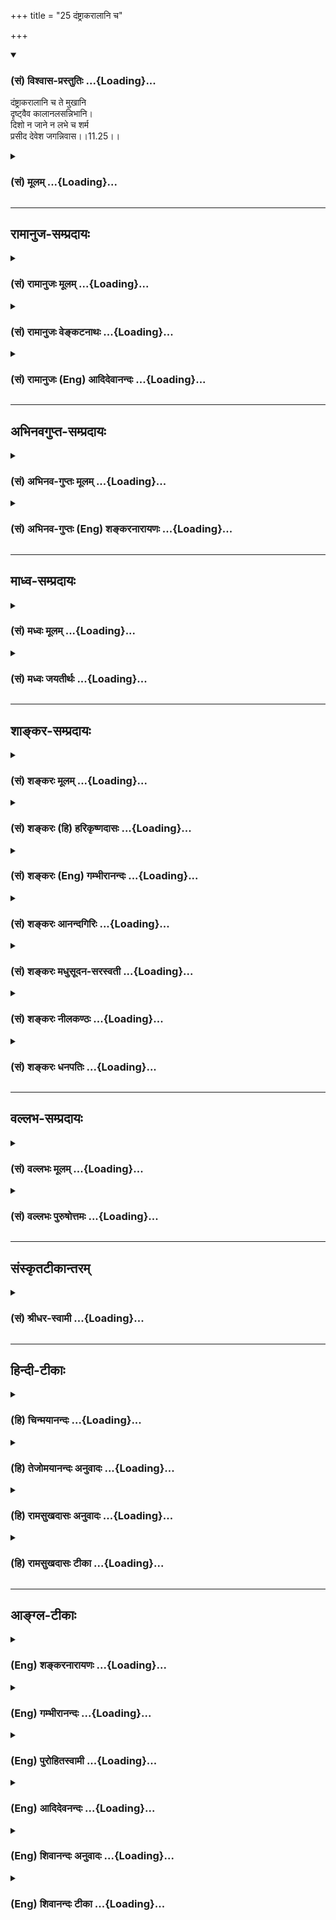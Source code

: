 +++
title = "25 दंष्ट्राकरालानि च"

+++
<div class="js_include" newlevelforh1="3" title="(सं) विश्वास-प्रस्तुतिः" unfilled url="/purANam/mahAbhAratam/06-bhIShma-parva/02-bhagavad-gItA-parva/saMskRtam/vishvAsa-prastutiH/11_vishva-rUpa-darshana/25_daMShTrAkarAlAni_.md">
<details open><summary><h3>(सं) विश्वास-प्रस्तुतिः ...{Loading}...</h3></summary>

दंष्ट्राकरालानि च ते मुखानि  
दृष्ट्वैव कालानलसन्निभानि।  
दिशो न जाने न लभे च शर्म  
प्रसीद देवेश जगन्निवास।।11.25।।
</details>
</div>
<div class="js_include collapsed" newlevelforh1="3" title="(सं) मूलम्" unfilled url="/purANam/mahAbhAratam/06-bhIShma-parva/02-bhagavad-gItA-parva/saMskRtam/mUlam/11_vishva-rUpa-darshana/25_daMShTrAkarAlAni_.md">
<details><summary><h3>(सं) मूलम् ...{Loading}...</h3></summary>

दंष्ट्राकरालानि च ते मुखानि  
दृष्ट्वैव कालानलसन्निभानि।  
दिशो न जाने न लभे च शर्म  
प्रसीद देवेश जगन्निवास।।11.25।।
</details>
</div>


_________________
## रामानुज-सम्प्रदायः
<div class="js_include collapsed" newlevelforh1="3" title="(सं) रामानुजः मूलम्" unfilled url="/purANam/mahAbhAratam/06-bhIShma-parva/02-bhagavad-gItA-parva/saMskRtam/rAmAnujaH/mUlam/11_vishva-rUpa-darshana/25_daMShTrAkarAlAni_.md">
<details><summary><h3>(सं) रामानुजः मूलम् ...{Loading}...</h3></summary>

।।11.25।। युगान्तकालानलवत् सर्वसंहारे प्रवृत्तानि अतिघोराणि तव **मुखानि
दृष्ट्वा दिशो न जाने सुखं च न** **लभे।** जगतां **निवास देवेश**
ब्रह्मादीनाम् ईश्वराणाम् अपि परममहेश्वरं मां प्रति प्रसन्नो भव यथा अहं
प्रकृतिं गतो भवामि; तथा कुरु इत्यर्थः। एवं सर्वस्य जगतः
स्वायत्तस्थितिप्रवृत्तित्वं दर्शयन् पार्थसारथी राजवेषच्छद्मना
अवस्थितानां धार्त्तराष्ट्राणां यौधिष्ठिरेषु अनुप्रविष्टानां च
असुरांशानां संहारेण भूभारावतरणं स्वमनीषितं स्वेन एव करिष्यमाणं पार्थाय
दर्शयामास। स च पार्थो भगवतः स्रष्टृत्वादिकं सर्वैश्वर्यं साक्षात्कृत्य
तस्मिन् एव भगवति सर्वात्मनि धार्तराष्ट्रादीनाम् उपसंहारम् अनागतम् अपि
तत्प्रसादलब्धेन दिव्येन चक्षुषा पश्यन् इदं प्रोवाच --

</details>
</div>
<div class="js_include collapsed" newlevelforh1="3" title="(सं) रामानुजः वेङ्कटनाथः" unfilled url="/purANam/mahAbhAratam/06-bhIShma-parva/02-bhagavad-gItA-parva/saMskRtam/rAmAnujaH/venkaTanAthaH/11_vishva-rUpa-darshana/25_daMShTrAkarAlAni_.md">
<details><summary><h3>(सं) रामानुजः वेङ्कटनाथः ...{Loading}...</h3></summary>

  
  
।।11.25।। अवयवान्तरेभ्यो मुखानामतिभीषणत्वव्यञ्जनायदंष्ट्रा इति श्लोकः
स्वस्यातिभीतत्वप्रदर्शनेन प्रसादनार्थं च। सर्वसंहारे प्रवृत्तानीति
कालानलसाधर्म्योक्तिः। कालाभिमानिरूपतया तद्व्यापारानुबन्धसूचनं
च। अतिघोराणीतिदंष्ट्राकरालानि इत्यस्यार्थः। करालशब्दो दन्तुरत्वं;
विकृतत्वं; भीषणत्वं वाऽऽह। जगन्निवासशब्दे बहुव्रीहिविवक्षायांइहैकस्थम्
\[11।7\] इत्यादिप्रकृतसर्वाधारत्वानुवादो न स्यात् तत्पुरुषविवक्षायां तु
प्रकृतैकार्थ्यमित्यभिप्रायेणाह -- जगतां निवासेति। देवेशशब्देन
तमीश्वराणां परमं महेश्वरम् \[श्वे.उ.6।7\] इति
श्रुतिप्रसिद्धसर्वेश्वरेश्वरत्वं यथोपदेशं साक्षात्कृतमिति
सूचितमित्यभिप्रायेणाहब्रह्मादीनामित्यादि। अनेन ब्रह्मादयोऽपि त्वां
वीक्षितुं न शक्नुवन्ति; किमुताहं क्षुद्रजन्तुरित्यभिप्रेतमिति
व्यञ्जयति। मां प्रतीति। किमर्जुने भगवतः क्रोधः येन प्रसादः प्रार्थ्यते
इत्यत्र प्रसादफलमाहयथाहमिति।  
  

</details>
</div>
<div class="js_include collapsed" newlevelforh1="3" title="(सं) रामानुजः (Eng) आदिदेवानन्दः" unfilled url="/purANam/mahAbhAratam/06-bhIShma-parva/02-bhagavad-gItA-parva/saMskRtam/rAmAnujaH/english/AdidevAnandaH/11_vishva-rUpa-darshana/25_daMShTrAkarAlAni_.md">
<details><summary><h3>(सं) रामानुजः (Eng) आदिदेवानन्दः ...{Loading}...</h3></summary>

11.25 Looking at Your mouths, extremely terrifying and like cosmic fire
at the end of the universe, and operating for the destruction of
everything, I have lost the sense of recognising the arters of the sky,
nor do I feel happy and peaceful. O Abode of all the worlds, O Lord of
all the Devas, namely, O Overlord of even gods like Brahma! Be gracious
unto me. The meaning is: 'Do act in such a way that I may attain my
natural condition. Arjuna's charioteer (Parthasarathi), thus showing
that all the worlds depend upon Him for their existence and activities,
showed to the son of Prtha (Arjuna) that what He wanted to do, making
Arjuna a mere instrument of His, was to lighten the burden of the earth
through the destruction of all those who were of Asuric manifestations
and who, in the guise of kings, were presenting themselves as the sons
of Dhrtarastra and their followers. Many such embodiments of Asuras were
present also in the ranks of Yudhisthira's followers. And Arjuna, after
having realised with the divine eyes, received through His grace, the
complete manifestation of the Lord as the Creator etc., witnessed also
the slaughter of the followers of the sons of Dhrtarastra etc., in that
Lord Himself, who is the Self of all, even though it (the slaughter) had
not happened actually according to human calculations. Arjuna continues:

</details>
</div>


_________________
## अभिनवगुप्त-सम्प्रदायः
<div class="js_include collapsed" newlevelforh1="3" title="(सं) अभिनव-गुप्तः मूलम्" unfilled url="/purANam/mahAbhAratam/06-bhIShma-parva/02-bhagavad-gItA-parva/saMskRtam/abhinava-guptaH/mUlam/11_vishva-rUpa-darshana/25_daMShTrAkarAlAni_.md">
<details><summary><h3>(सं) अभिनव-गुप्तः मूलम् ...{Loading}...</h3></summary>

।।11.25।। No commentary.  
  

</details>
</div>
<div class="js_include collapsed" newlevelforh1="3" title="(सं) अभिनव-गुप्तः (Eng) शङ्करनारायणः" unfilled url="/purANam/mahAbhAratam/06-bhIShma-parva/02-bhagavad-gItA-parva/saMskRtam/abhinava-guptaH/english/shankaranArAyaNaH/11_vishva-rUpa-darshana/25_daMShTrAkarAlAni_.md">
<details><summary><h3>(सं) अभिनव-गुप्तः (Eng) शङ्करनारायणः ...{Loading}...</h3></summary>

11.25 Sri Abhinavagupta did not comment upon this sloka.

</details>
</div>


_________________
## माध्व-सम्प्रदायः
<div class="js_include collapsed" newlevelforh1="3" title="(सं) मध्वः मूलम्" unfilled url="/purANam/mahAbhAratam/06-bhIShma-parva/02-bhagavad-gItA-parva/saMskRtam/madhvaH/mUlam/11_vishva-rUpa-darshana/25_daMShTrAkarAlAni_.md">
<details><summary><h3>(सं) मध्वः मूलम् ...{Loading}...</h3></summary>

।।11.25।। Sri Madhvacharya did not comment on this sloka.,

</details>
</div>
<div class="js_include collapsed" newlevelforh1="3" title="(सं) मध्वः जयतीर्थः" unfilled url="/purANam/mahAbhAratam/06-bhIShma-parva/02-bhagavad-gItA-parva/saMskRtam/madhvaH/jayatIrthaH/11_vishva-rUpa-darshana/25_daMShTrAkarAlAni_.md">
<details><summary><h3>(सं) मध्वः जयतीर्थः ...{Loading}...</h3></summary>

।।11.25।। Sri Jayatirtha did not comment on this sloka.  
  

</details>
</div>


_________________
## शाङ्कर-सम्प्रदायः
<div class="js_include collapsed" newlevelforh1="3" title="(सं) शङ्करः मूलम्" unfilled url="/purANam/mahAbhAratam/06-bhIShma-parva/02-bhagavad-gItA-parva/saMskRtam/shankaraH/mUlam/11_vishva-rUpa-darshana/25_daMShTrAkarAlAni_.md">
<details><summary><h3>(सं) शङ्करः मूलम् ...{Loading}...</h3></summary>

।।11.25।। --,**दंष्ट्राकरालानि** दंष्ट्राभिः करालानि विकृतानि **ते तव
मुखानि दृष्ट्वैव** उपलभ्य **कालानलसंनिभानि** प्रलयकाले लोकानां दाहकः
अग्निः कालानलः तत्सदृशानि कालानलसंनिभानि मुखानि दृष्ट्वेत्येतत्।
**दिशः** पूर्वापरविवेकेन **न जाने** दिङ्मूढो जातः अस्मि। अतः **न लभे च**
न उपलभे च **शर्म** सुखम्। अतः **प्रसीद** प्रसन्नो भव हे **देवेश;
जगन्निवास**।। येभ्यो मम पराजयाशङ्का या आसीत् सा च अपगता। ,यतः --,

</details>
</div>
<div class="js_include collapsed" newlevelforh1="3" title="(सं) शङ्करः (हि) हरिकृष्णदासः" unfilled url="/purANam/mahAbhAratam/06-bhIShma-parva/02-bhagavad-gItA-parva/saMskRtam/shankaraH/hindI/harikRShNadAsaH/11_vishva-rUpa-darshana/25_daMShTrAkarAlAni_.md">
<details><summary><h3>(सं) शङ्करः (हि) हरिकृष्णदासः ...{Loading}...</h3></summary>

।।11.25।। क्योंकि --, दाढ़ोंसे युक्त भयंकर -- विकराल आकृतिवाले और
कालाग्निके समान अर्थात् प्रलयकालमें लोकोंको भस्मीभूत करनेवाली जो
कालाग्नि है; उसके समान आपके मुखोंको देखकर मैं इन दिशाओंको पूर्व और
पश्चिमके विवेकपूर्वक नहीं जानता हूँ अर्थात् मुझे दिग्भ्रम हो गया है।
इसीसे ( आपके स्वरूपका दर्शन करते हुए भी ) मुझे विश्राम -- सुख नहीं मिल
रहा है; सो हे देवेश हे जगन्निवास आप प्रसन्न होइये।  
  
,

</details>
</div>
<div class="js_include collapsed" newlevelforh1="3" title="(सं) शङ्करः (Eng) गम्भीरानन्दः" unfilled url="/purANam/mahAbhAratam/06-bhIShma-parva/02-bhagavad-gItA-parva/saMskRtam/shankaraH/english/gambhIrAnandaH/11_vishva-rUpa-darshana/25_daMShTrAkarAlAni_.md">
<details><summary><h3>(सं) शङ्करः (Eng) गम्भीरानन्दः ...{Loading}...</h3></summary>

11.25 Drstva eva, having merely seen; te, Your; mukhani, mouths;
damstra-karalani, made terrible with (their) teeth; and
kala-anala-sannibhani, resembling the fire of Dissolution is kalanala;
similar to that; na jane, I have lost; the sense of disah, direction-I
do not know the directions as to which is East or which is West; and
hence, na labhe, find no; sarma, comfort. Therefore, prasida, be
gracious; devesa, O Lord of gods; jagannivasa, O Abode of the Universe!
'The apprehension which was there of my getting defeated by those
offers, that too has cleared away, since-'

</details>
</div>
<div class="js_include collapsed" newlevelforh1="3" title="(सं) शङ्करः आनन्दगिरिः" unfilled url="/purANam/mahAbhAratam/06-bhIShma-parva/02-bhagavad-gItA-parva/saMskRtam/shankaraH/AnandagiriH/11_vishva-rUpa-darshana/25_daMShTrAkarAlAni_.md">
<details><summary><h3>(सं) शङ्करः आनन्दगिरिः ...{Loading}...</h3></summary>

।।11.25।। दृश्यमानेऽपि भगवद्देहे परितोषाद्यभावे कारणान्तरं
प्रश्नपूर्वकमाह -- **कस्मादिति।** दृष्ट्वैवेत्येवकारेण
प्राप्तिर्व्यावर्त्यते।

</details>
</div>
<div class="js_include collapsed" newlevelforh1="3" title="(सं) शङ्करः मधुसूदन-सरस्वती" unfilled url="/purANam/mahAbhAratam/06-bhIShma-parva/02-bhagavad-gItA-parva/saMskRtam/shankaraH/madhusUdana-sarasvatI/11_vishva-rUpa-darshana/25_daMShTrAkarAlAni_.md">
<details><summary><h3>(सं) शङ्करः मधुसूदन-सरस्वती ...{Loading}...</h3></summary>

।।11.25।। दंष्ट्रेति। दंष्ट्राभिः करालानि विकृतत्वेन भयंकराणि
प्रलयकालानलसदृशानि च ते मुखानि दृष्ट्वैव नतु तानि प्राप्य भयवशेन दिशः
पूर्वापरादिविवेकेन न जाने। अतो न लभे च शर्म सुखं त्वद्रूपदर्शनेऽपि। अतो
हे देवेश हे जगन्निवास; प्रसीद प्रसन्नो भव मां प्रति यथा भयाभावेन
त्वद्दर्शनजं सुखं प्राप्नुयामिति शेषः।

</details>
</div>
<div class="js_include collapsed" newlevelforh1="3" title="(सं) शङ्करः नीलकण्ठः" unfilled url="/purANam/mahAbhAratam/06-bhIShma-parva/02-bhagavad-gItA-parva/saMskRtam/shankaraH/nIlakaNThaH/11_vishva-rUpa-darshana/25_daMShTrAkarAlAni_.md">
<details><summary><h3>(सं) शङ्करः नीलकण्ठः ...{Loading}...</h3></summary>

।।11.25।। कालानलः प्रलयाग्निस्तत्तुल्यानि। प्रसीद प्रसन्नः सुखदो
भवेत्यर्थः।

</details>
</div>
<div class="js_include collapsed" newlevelforh1="3" title="(सं) शङ्करः धनपतिः" unfilled url="/purANam/mahAbhAratam/06-bhIShma-parva/02-bhagavad-gItA-parva/saMskRtam/shankaraH/dhanapatiH/11_vishva-rUpa-darshana/25_daMShTrAkarAlAni_.md">
<details><summary><h3>(सं) शङ्करः धनपतिः ...{Loading}...</h3></summary>

।।11.25।। दंष्ट्राभिः करानि विकृतानि प्रलयकालाग्निसदृशानि च दृष्टैव नतु
प्राप्य दिशः पूर्वापरविवेकेन न जानामि। शर्म सुखं च न लभे अतो हे देवेश हे
जगन्निवास; प्रसीद प्रसन्नो भव। तव देवेशत्वं जगन्निवासत्वं च प्रत्यक्षेण
मयोपलब्धं यदर्थं मम प्रार्थना आसीदिति द्योतनार्थं संबोधनद्वयम्।

</details>
</div>


_________________
## वल्लभ-सम्प्रदायः
<div class="js_include collapsed" newlevelforh1="3" title="(सं) वल्लभः मूलम्" unfilled url="/purANam/mahAbhAratam/06-bhIShma-parva/02-bhagavad-gItA-parva/saMskRtam/vallabhaH/mUlam/11_vishva-rUpa-darshana/25_daMShTrAkarAlAni_.md">
<details><summary><h3>(सं) वल्लभः मूलम् ...{Loading}...</h3></summary>

।।11.25।। Sri Vallabhacharya did not comment on this sloka.  
  

</details>
</div>
<div class="js_include collapsed" newlevelforh1="3" title="(सं) वल्लभः पुरुषोत्तमः" unfilled url="/purANam/mahAbhAratam/06-bhIShma-parva/02-bhagavad-gItA-parva/saMskRtam/vallabhaH/puruShottamaH/11_vishva-rUpa-darshana/25_daMShTrAkarAlAni_.md">
<details><summary><h3>(सं) वल्लभः पुरुषोत्तमः ...{Loading}...</h3></summary>

  
  
।।11.25।। किञ्च भयाधिक्येन पुनर्विज्ञापयति -- दंष्ट्राकरालानीति। हे देवेश
सर्वपूज्य ते मुखानि दंष्ट्राभिः करालानि भयोत्पादकानि। च पुनः
कालानलसन्निभानि प्रलयाग्निसन्निभानि दृष्ट्वैव भयाद्दिशो न जाने गत्वा
प्राप्यस्थानं न जानामि। शर्म त्वदवलोकनरूपं च सुखं न लभे। अतो हे
जगन्निवास जगत्पालक जगतः सुखस्थितिरूप प्रसन्नो भव प्राप्यं स्थानं
दर्शयेति भावः।  
  

</details>
</div>


_________________
## संस्कृतटीकान्तरम्
<div class="js_include collapsed" newlevelforh1="3" title="(सं) श्रीधर-स्वामी" unfilled url="/purANam/mahAbhAratam/06-bhIShma-parva/02-bhagavad-gItA-parva/saMskRtam/shrIdhara-svAmI/11_vishva-rUpa-darshana/25_daMShTrAkarAlAni_.md">
<details><summary><h3>(सं) श्रीधर-स्वामी ...{Loading}...</h3></summary>

।।11.25।। किंच **-- दंष्ट्रेति।** भो देवेश; तव मुखानि दृष्ट्वा भयावेशेन
दिशो न जानामि। शर्म च सुखं न लभे। भो जगन्निवास प्रसन्नो भव। कीदृशानि
मुखानि। दंष्ट्राभिः करालानि कालानलः प्रलयाग्निस्तत्सदृशानि।

</details>
</div>


_________________
## हिन्दी-टीकाः
<div class="js_include collapsed" newlevelforh1="3" title="(हि) चिन्मयानन्दः" unfilled url="/purANam/mahAbhAratam/06-bhIShma-parva/02-bhagavad-gItA-parva/hindI/chinmayAnandaH/11_vishva-rUpa-darshana/25_daMShTrAkarAlAni_.md">
<details><summary><h3>(हि) चिन्मयानन्दः ...{Loading}...</h3></summary>

।।11.25।। जैसा कि श्लोक में वर्णन किया गया है; अर्जुन ऐसे भयंकर रूप को
देखकर अपना धैर्य और सुख खो रहा है। सर्वभक्षी; सबको एक रूपकर देने वाले
काल का यह चित्र है। जब दृष्टि के समक्ष ऐसा विशाल दृश्य उपस्थित हो जाता
है; और वह भी इतने आकस्मिक रूप से; तो विशालता का उसका परिमाण ही
विवेकशक्ति का मानो गला घोंट देता है और क्षणभर के लिए वह व्यक्ति
संवेदनाशून्य हो जाता है। भ्रान्तिजन्य दुर्व्यवस्था की दशा को यहाँ इन
शब्दों में व्यक्त किया गया है कि; मैं दिशाओं को नहीं जान पा रहा हूँ। बात
यहीं पर नहीं समाप्त होती। मैं न धैर्य रख पा रहा हूँ और न शान्ति,को
भी। आत्यन्तिक विस्मय की इस स्थिति में आश्चर्यचकित मानव यह अनुभव करता है
कि उसकी शारीरिक शक्ति; मानसिक क्षमतायें और बुद्धि की सूक्ष्मदर्शिता अपने
भिन्नभिन्न रूप में तथा सामूहिक रूप में भी वस्तुत महत्त्वशून्य साधन हैं।
छोटा सा अहंकार अपने मिथ्या अभिमान के आवरण और मिथ्या शक्ति के कवच को
त्यागकर पूर्ण विवस्त्र हुआ स्वयं को नम्र भाव से समष्टि की शक्ति के समक्ष
समर्पित कर देता है। परम दिव्य; समष्टि शक्ति के सम्मुख जिस व्यक्ति ने
पूर्णरूप से अपने खोखले अभिमानों की अर्थशून्यता समझ ली है; उसके लिए केवल
एक आश्रय रह जाता है; और वह है प्रार्थना। इस श्लोक के अन्त में अर्जुन
प्रार्थना करता है; हे देवेश हे जगन्निवास आप प्रसन्न हो जाइये। इस
प्रार्थना के द्वारा व्यासजी यह दर्शाते हैं कि मान और दम्भ से पूर्ण हृदय
वाले व्यक्ति के द्वारा कभी भी वास्तविक प्रार्थना नहीं की जा सकती है। जब
व्यक्ति इस विशाल समष्टि विश्व में अपनी तुच्छता समझता है; केवल तभी वह
सच्चे हृदय से स्वत प्रार्थना करता है। अर्जुन इस युद्ध में अपनी विजय के
प्रति सशंक था। 21वें श्लोक से प्रारम्भ किये गये इस प्रकरण का मुख्य
उद्देश्य अर्जुन को भावी घटनाओं का कुछ बोध कराना है। उसे युद्ध के परिणाम
के प्रति आश्वस्त करते हुए; अब भगवान् सीधे ही सेनाओं के योद्धाओं को काल
के मुख में प्रवेश करते हुए दिखाते हैं

</details>
</div>
<div class="js_include collapsed" newlevelforh1="3" title="(हि) तेजोमयानन्दः अनुवादः" unfilled url="/purANam/mahAbhAratam/06-bhIShma-parva/02-bhagavad-gItA-parva/hindI/tejomayAnandaH/anuvAdaH/11_vishva-rUpa-darshana/25_daMShTrAkarAlAni_.md">
<details><summary><h3>(हि) तेजोमयानन्दः अनुवादः ...{Loading}...</h3></summary>

।।11.25।। आपके विकराल दाढ़ों वाले और प्रलयाग्नि के समान प्रज्वलित मुखों
को देखकर, मैं न दिशाओं को जान पा रहा हूँ और न शान्ति को प्राप्त हो रहा
हूँ; इसलिए हे देवेश! हे जगन्निवास! आप प्रसन्न हो जाइए।।

</details>
</div>
<div class="js_include collapsed" newlevelforh1="3" title="(हि) रामसुखदासः अनुवादः" unfilled url="/purANam/mahAbhAratam/06-bhIShma-parva/02-bhagavad-gItA-parva/hindI/rAmasukhadAsaH/anuvAdaH/11_vishva-rUpa-darshana/25_daMShTrAkarAlAni_.md">
<details><summary><h3>(हि) रामसुखदासः अनुवादः ...{Loading}...</h3></summary>

।।11.25।। आपके प्रलयकालकी अग्निके समान प्रज्वलित और दाढ़ोंके कारण विकराल
(भयानक) मुखोंको देखकर मुझे न तो दिशाओंका ज्ञान हो रहा है और न शान्ति ही
मिल रही है। इसलिये हे देवेश ! हे जगन्निवास ! आप प्रसन्न होइये।

</details>
</div>
<div class="js_include collapsed" newlevelforh1="3" title="(हि) रामसुखदासः टीका" unfilled url="/purANam/mahAbhAratam/06-bhIShma-parva/02-bhagavad-gItA-parva/hindI/rAmasukhadAsaH/TIkA/11_vishva-rUpa-darshana/25_daMShTrAkarAlAni_.md">
<details><summary><h3>(हि) रामसुखदासः टीका ...{Loading}...</h3></summary>

।।11.25।।***व्याख्या--*'दंष्ट्राकरालानि च ते मुखानि दृष्ट्वैव
कालानलसन्निभानि'--** महाप्रलयके समय सम्पूर्ण त्रिलोकीको भस्म करनेवाली जो
अग्नि प्रकट होती है; उसे संवर्तक अथवा कालाग्नि कहते हैं। उस कालाग्निके
समान आपके मुख है, जो भयंकर-भयंकर दाढ़ोंके कारण बहुत विकराल हो रहे हैं।
उनको देखनेमात्रसे ही बड़ा भय लग रहा है। अगर उनका कार्य देखा जाय तो उसके
सामने किसीका टिकना ही मुश्किल है।  
  
**'दिशो न जाने न लभे च शर्म'--** ऐसे विकराल मुखोंको देखकर मुझे दिशाओंका
भी ज्ञान नहीं हो रहा है। इसका तात्पर्य है कि दिशाओंका ज्ञान होता है
सूर्यके उदय और अस्त होनेसे। पर वह सूर्य तो आपके नेत्रोंकी जगह है अर्थात्
वह तो आपके विराट्रूपके अन्तर्गत आ गया है। इसके सिवाय आपके चारों ओर महान्
प्रज्वलित प्रकाश-ही-प्रकाश दीख रहा है (11। 12), जिसका न उदय और न अस्त हो
रहा है। इसलिये मेरेको दिशाओंका ज्ञान नहीं हो रहा है और विकराल मुखोंको
देखकर भयके कारण मैं किसी तरहका सुख और शान्ति भी प्राप्त नहीं कर रहा
हूँ।**'प्रसीद देवेश जगन्निवास'--**आप सब देवताओंके मालिक हैं और सम्पूर्ण
संसार आपमें ही निवास कर रहा है। अतः कोई भी देवता, मनुष्य भयभीत होनेपर
आपको ही तो पुकारेगा! आपके सिवाय और किसको पुकारेगा; तथा और कौन सुनेगा;
इसलिये मैं भी आपको पुकारकर कह रहा हूँ कि हे देवेश ! हे जगन्निवास ! आप
प्रसन्न होइये। भगवान्के विकराल रूपको देखकर अर्जुनको ऐसा लगा कि भगवान्
मानो बड़े क्रोधमें आये हुए हैं। इस भावनाको लेकर ही भयभीत अर्जुन भगवान्से
प्रसन्न होनेके लिये प्रार्थना कर रहे हैं।  
  
***सम्बन्ध --***अब अर्जुन आगेके दो श्लोकोंमें मुख्य-मुख्य योद्धाओंका
विराट्रूपमें प्रवेश होनेका वर्णन करते हैं।

</details>
</div>


_________________
## आङ्ग्ल-टीकाः
<div class="js_include collapsed" newlevelforh1="3" title="(Eng) शङ्करनारायणः" unfilled url="/purANam/mahAbhAratam/06-bhIShma-parva/02-bhagavad-gItA-parva/english/shankaranArAyaNaH/11_vishva-rUpa-darshana/25_daMShTrAkarAlAni_.md">
<details><summary><h3>(Eng) शङ्करनारायणः ...{Loading}...</h3></summary>

11.25. By merely seeing Your faces that are frightening with tusks and
are looking like the fire of destruction, I do not know the arters and
get no peace. Have mercy, O Lord of gods ! O Abode of the Universe !

</details>
</div>
<div class="js_include collapsed" newlevelforh1="3" title="(Eng) गम्भीरानन्दः" unfilled url="/purANam/mahAbhAratam/06-bhIShma-parva/02-bhagavad-gItA-parva/english/gambhIrAnandaH/11_vishva-rUpa-darshana/25_daMShTrAkarAlAni_.md">
<details><summary><h3>(Eng) गम्भीरानन्दः ...{Loading}...</h3></summary>

11.25 Having merely seen Your mouths made terrible with (their) teeth
and resembling the fire of Dissolution, I have lost the sense of
direction and find no comfort. Be gracious, O Lord of gods, O Abode of
the Universe.

</details>
</div>
<div class="js_include collapsed" newlevelforh1="3" title="(Eng) पुरोहितस्वामी" unfilled url="/purANam/mahAbhAratam/06-bhIShma-parva/02-bhagavad-gItA-parva/english/purohitasvAmI/11_vishva-rUpa-darshana/25_daMShTrAkarAlAni_.md">
<details><summary><h3>(Eng) पुरोहितस्वामी ...{Loading}...</h3></summary>

11.25 When I see Thy mouths with their fearful jaws like glowing fires
at the dissolution of creation, I lose all sense of place; I find no
rest. Be merciful, O Lord in whom this universe abides!

</details>
</div>
<div class="js_include collapsed" newlevelforh1="3" title="(Eng) आदिदेवनन्दः" unfilled url="/purANam/mahAbhAratam/06-bhIShma-parva/02-bhagavad-gItA-parva/english/AdidevanandaH/11_vishva-rUpa-darshana/25_daMShTrAkarAlAni_.md">
<details><summary><h3>(Eng) आदिदेवनन्दः ...{Loading}...</h3></summary>

11.25 Viewing Your mouths, presenting awe-generating fangs and looking
like the consuming fire of final destruction, I know not the arters of
the globe nor do I find repose. Be gracious, O Lord of the Devas! O
Abode of the universe!

</details>
</div>
<div class="js_include collapsed" newlevelforh1="3" title="(Eng) शिवानन्दः अनुवादः" unfilled url="/purANam/mahAbhAratam/06-bhIShma-parva/02-bhagavad-gItA-parva/english/shivAnandaH/anuvAdaH/11_vishva-rUpa-darshana/25_daMShTrAkarAlAni_.md">
<details><summary><h3>(Eng) शिवानन्दः अनुवादः ...{Loading}...</h3></summary>

11.25 Having seen Thy mouths fearful with teeth (blazing) like the fires
of cosmic dissolution, I know not the four arters, nor do I find peace.
Have mercy, O Lord of the gods, O abode of the universe.

</details>
</div>
<div class="js_include collapsed" newlevelforh1="3" title="(Eng) शिवानन्दः टीका" unfilled url="/purANam/mahAbhAratam/06-bhIShma-parva/02-bhagavad-gItA-parva/english/shivAnandaH/TIkA/11_vishva-rUpa-darshana/25_daMShTrAkarAlAni_.md">
<details><summary><h3>(Eng) शिवानन्दः टीका ...{Loading}...</h3></summary>

11.25 दंष्ट्राकरालानि fearful with teeth; च and; ते Thy; मुखानि mouths;
दृष्ट्वा having seen; एव even; कालानलसन्निभानि blazing like
Pralayafires; दिशः the four arters; न not; जाने know; न not; लभे do (I)
obtain; च and; शर्म peace; प्रसीद have mercy; देवेश O Lord of the gods;
जगन्निवास O abode of the universe.Commentary Jagannivasa The substratum
of the universe.Kalanala The fires which consume the worlds during the
final dissolution of the worlds (Pralaya). Time (Kala) is the consumer
of all that is manifest.Diso no jane I do not know the four arters. I
cannot distinguish the east from the west; nor the north from the south.

</details>
</div>
